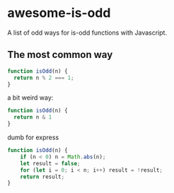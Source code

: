 # awesome-is-odd
A list of odd ways for is-odd functions with Javascript.

## The most common way
```js
function isOdd(n) {
  return n % 2 === 1;
}
```

a bit weird way:
```js
function isOdd(n) {
  return n & 1
}
```

dumb for express
```js
function isOdd(n) {
    if (n < 0) n = Math.abs(n);
    let result = false;
    for (let i = 0; i < n; i++) result = !result;
    return result;
}
```

